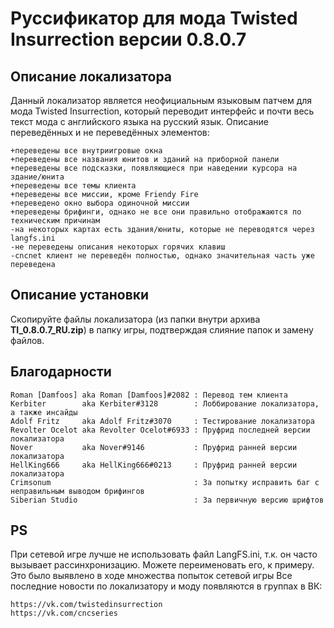 # Руссификатор для мода Twisted Insurrection версии 0.8.0.7

## Описание локализатора
Данный локализатор является неофициальным языковым патчем для мода Twisted Insurrection,
который переводит интерфейс и почти весь текст мода с английского языка на русский язык.
Описание переведённых и не переведённых элементов:

	+переведены все внутриигровые окна
	+переведены все названия юнитов и зданий на приборной панели
	+переведены все подсказки, появляющиеся при наведении курсора на здание/юнита
	+переведены все темы клиента
	+переведены все миссии, кроме Friendy Fire
	+переведено окно выбора одиночной миссии
	+переведены брифинги, однако не все они правильно отображаются по техническим причинам
	-на некоторых картах есть здания/юниты, которые не переводятся через langfs.ini
	-не переведены описания некоторых горячих клавиш
	-cncnet клиент не переведён полностью, однако значительная часть уже переведена

## Описание установки
Скопируйте файлы локализатора (из папки внутри архива **TI_0.8.0.7_RU.zip**) в папку игры, подтверждая слияние папок и замену файлов.

## Благодарности

	Roman [Damfoos] aka Roman [Damfoos]#2082 : Перевод тем клиента
	Kerbiter        aka Kerbiter#3128        : Лоббирование локализатора, а также инсайды
	Adolf Fritz     aka Adolf Fritz#3070     : Тестирование локализатора
	Revolter Ocelot aka Revolter Ocelot#6933 : Пруфрид последней версии локализатора
	Nover           aka Nover#9146           : Пруфрид ранней версии локализатора
	HellKing666     aka HellKing666#0213     : Пруфрид ранней версии локализатора
	Crimsonum                                : За попытку исправить баг с неправильным выводом брифингов
	Siberian Studio                          : За первичную версию шрифтов


## PS
При сетевой игре лучше не использовать файл LangFS.ini, т.к. он часто вызывает рассинхронизацию. Можете переименовать его, к примеру. Это было выявлено в ходе множества попыток сетевой игры
Все последние новости по локализатору и моду появляются в группах в ВК:

	https://vk.com/twistedinsurrection
	https://vk.com/cncseries
